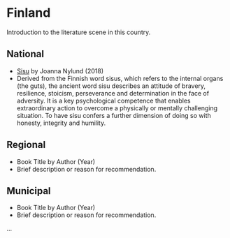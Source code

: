 # Finland

Introduction to the literature scene in this country.

## National

- [Sisu](https://www.goodreads.com/book/show/36205181-sisu) by Joanna Nylund (2018)
- Derived from the Finnish word sisus, which refers to the internal organs (the guts), the ancient word sisu describes an attitude of bravery, resilience, stoicism, perseverance and determination in the face of adversity. It is a key psychological competence that enables extraordinary action to overcome a physically or mentally challenging situation. To have sisu confers a further dimension of doing so with honesty, integrity and humility.

## Regional

- Book Title by Author (Year)
- Brief description or reason for recommendation.

## Municipal

- Book Title by Author (Year)
- Brief description or reason for recommendation.

...
